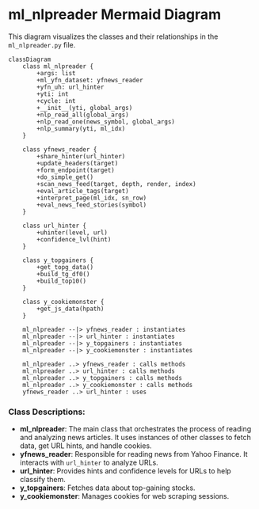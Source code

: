 # ml_nlpreader Mermaid Diagram

This diagram visualizes the classes and their relationships in the `ml_nlpreader.py` file.

```mermaid
classDiagram
    class ml_nlpreader {
        +args: list
        +ml_yfn_dataset: yfnews_reader
        +yfn_uh: url_hinter
        +yti: int
        +cycle: int
        +__init__(yti, global_args)
        +nlp_read_all(global_args)
        +nlp_read_one(news_symbol, global_args)
        +nlp_summary(yti, ml_idx)
    }

    class yfnews_reader {
        +share_hinter(url_hinter)
        +update_headers(target)
        +form_endpoint(target)
        +do_simple_get()
        +scan_news_feed(target, depth, render, index)
        +eval_article_tags(target)
        +interpret_page(ml_idx, sn_row)
        +eval_news_feed_stories(symbol)
    }

    class url_hinter {
        +uhinter(level, url)
        +confidence_lvl(hint)
    }

    class y_topgainers {
        +get_topg_data()
        +build_tg_df0()
        +build_top10()
    }

    class y_cookiemonster {
        +get_js_data(hpath)
    }

    ml_nlpreader --|> yfnews_reader : instantiates
    ml_nlpreader --|> url_hinter : instantiates
    ml_nlpreader --|> y_topgainers : instantiates
    ml_nlpreader --|> y_cookiemonster : instantiates

    ml_nlpreader ..> yfnews_reader : calls methods
    ml_nlpreader ..> url_hinter : calls methods
    ml_nlpreader ..> y_topgainers : calls methods
    ml_nlpreader ..> y_cookiemonster : calls methods
    yfnews_reader ..> url_hinter : uses
```

### Class Descriptions:

*   **ml_nlpreader**: The main class that orchestrates the process of reading and analyzing news articles. It uses instances of other classes to fetch data, get URL hints, and handle cookies.
*   **yfnews_reader**: Responsible for reading news from Yahoo Finance. It interacts with `url_hinter` to analyze URLs.
*   **url_hinter**: Provides hints and confidence levels for URLs to help classify them.
*   **y_topgainers**: Fetches data about top-gaining stocks.
*   **y_cookiemonster**: Manages cookies for web scraping sessions.